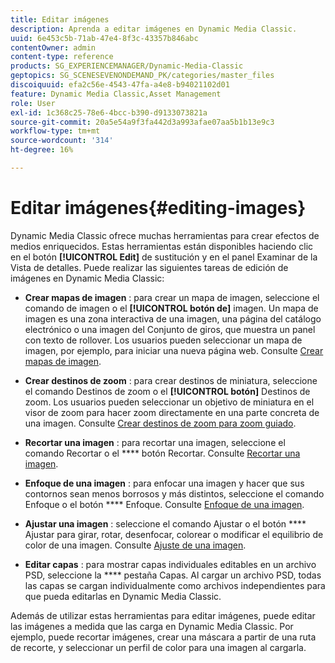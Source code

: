 ```yaml
---
title: Editar imágenes
description: Aprenda a editar imágenes en Dynamic Media Classic.
uuid: 6e453c5b-71ab-47e4-8f3c-43357b846abc
contentOwner: admin
content-type: reference
products: SG_EXPERIENCEMANAGER/Dynamic-Media-Classic
geptopics: SG_SCENESEVENONDEMAND_PK/categories/master_files
discoiquuid: efa2c56e-4543-47fa-a4e8-b94021102d01
feature: Dynamic Media Classic,Asset Management
role: User
exl-id: 1c368c25-78e6-4bcc-b390-d9133073821a
source-git-commit: 20a5e54a9f3fa442d3a993afae07aa5b1b13e9c3
workflow-type: tm+mt
source-wordcount: '314'
ht-degree: 16%

---
```


# Editar imágenes{#editing-images}

Dynamic Media Classic ofrece muchas herramientas para crear efectos de medios enriquecidos. Estas herramientas están disponibles haciendo clic en el botón **[!UICONTROL Edit]** de sustitución y en el panel Examinar de la Vista de detalles. Puede realizar las siguientes tareas de edición de imágenes en Dynamic Media Classic:

* **Crear mapas de imagen** : para crear un mapa de imagen, seleccione el comando de imagen o el  **[!UICONTROL botón de]** imagen. Un mapa de imagen es una zona interactiva de una imagen, una página del catálogo electrónico o una imagen del Conjunto de giros, que muestra un panel con texto de rollover. Los usuarios pueden seleccionar un mapa de imagen, por ejemplo, para iniciar una nueva página web. Consulte [Crear mapas de imagen](/help/creating-image-maps.md).

* **Crear destinos de zoom** : para crear destinos de miniatura, seleccione el comando Destinos de zoom o el  **[!UICONTROL botón]** Destinos de zoom. Los usuarios pueden seleccionar un objetivo de miniatura en el visor de zoom para hacer zoom directamente en una parte concreta de una imagen. Consulte [Crear destinos de zoom para zoom guiado](/help/creating-zoom-targets-guided-zoom.md).

* **Recortar una imagen** : para recortar una imagen, seleccione el comando Recortar o el  **** botón Recortar. Consulte [Recortar una imagen](/help/cropping-image.md).

* **Enfoque de una imagen** : para enfocar una imagen y hacer que sus contornos sean menos borrosos y más distintos, seleccione el comando Enfoque o el botón  **** Enfoque. Consulte [Enfoque de una imagen](/help/sharpening-image.md).

* **Ajustar una imagen** : seleccione el comando Ajustar o el botón  **** Ajustar para girar, rotar, desenfocar, colorear o modificar el equilibrio de color de una imagen. Consulte [Ajuste de una imagen](/help/adjusting-image.md).

* **Editar capas** : para mostrar capas individuales editables en un archivo PSD, seleccione la  **** pestaña Capas. Al cargar un archivo PSD, todas las capas se cargan individualmente como archivos independientes para que pueda editarlas en Dynamic Media Classic.

Además de utilizar estas herramientas para editar imágenes, puede editar las imágenes a medida que las carga en Dynamic Media Classic. Por ejemplo, puede recortar imágenes, crear una máscara a partir de una ruta de recorte, y seleccionar un perfil de color para una imagen al cargarla.
